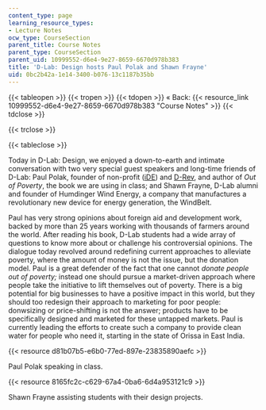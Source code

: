 ```yaml
---
content_type: page
learning_resource_types:
- Lecture Notes
ocw_type: CourseSection
parent_title: Course Notes
parent_type: CourseSection
parent_uid: 10999552-d6e4-9e27-8659-6670d978b383
title: 'D-Lab: Design hosts Paul Polak and Shawn Frayne'
uid: 0bc2b42a-1e14-3400-b076-13c1187b35bb
---
```


{{< tableopen >}}
{{< tropen >}}
{{< tdopen >}}
« Back: {{< resource_link 10999552-d6e4-9e27-8659-6670d978b383 "Course Notes" >}}
{{< tdclose >}}

{{< trclose >}}

{{< tableclose >}}

Today in D-Lab: Design, we enjoyed a down-to-earth and intimate conversation with two very special guest speakers and long-time friends of D-Lab: Paul Polak, founder of non-profit ([iDE](http://www.ideorg.org/)) and [D-Rev](http://d-rev.org/), and author of _Out of Poverty_, the book we are using in class; and Shawn Frayne, D-Lab alumni and founder of Humdinger Wind Energy, a company that manufactures a revolutionary new device for energy generation, the WindBelt.

Paul has very strong opinions about foreign aid and development work, backed by more than 25 years working with thousands of farmers around the world. After reading his book, D-Lab students had a wide array of questions to know more about or challenge his controversial opinions. The dialogue today revolved around redefining current approaches to alleviate poverty, where the amount of money is not the issue, but the donation model. Paul is a great defender of the fact that one cannot _donate people out of poverty;_ instead one should pursue a market-driven approach where people take the initiative to lift themselves out of poverty. There is a big potential for big businesses to have a positive impact in this world, but they should too redesign their approach to marketing for poor people: donwsizing or price-shifting is not the answer; products have to be specifically designed and marketed for these untapped markets. Paul is currently leading the efforts to create such a company to provide clean water for people who need it, starting in the state of Orissa in East India.

{{< resource d81b07b5-e6b0-77ed-897e-23835890aefc >}}

Paul Polak speaking in class.

{{< resource 8165fc2c-c629-67a4-0ba6-6d4a953121c9 >}}

Shawn Frayne assisting students with their design projects.